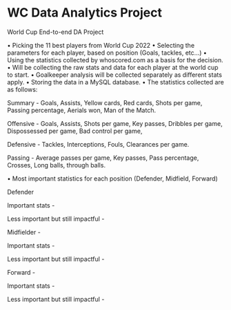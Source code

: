 # WC Data Analytics Project
 World Cup End-to-end DA Project

 • Picking the 11 best players from World Cup 2022
 • Selecting the parameters for each player, based on position (Goals, tackles, etc...)
 • Using the statistics collected by whoscored.com as a basis for the decision.
 • Will be collecting the raw stats and data for each player at the world cup to start.
 • Goalkeeper analysis will be collected separately as different stats apply.
 • Storing the data in a MySQL database.
 • The statistics collected are as follows:

 Summary - Goals, Assists, Yellow cards, Red cards, Shots per game, Passing percentage, Aerials won, Man of the Match.


 Offensive - Goals, Assists, Shots per game, Key passes, Dribbles per game, Dispossessed per game, Bad control per game,

 Defensive - Tackles, Interceptions, Fouls, Clearances per game.

 Passing - Average passes per game, Key passes, Pass percentage, Crosses, Long balls, through balls.


• Most important statistics for each position (Defender, Midfield, Forward)

Defender

Important stats - 

Less important but still impactful - 


Midfielder - 

Important stats - 

Less important but still impactful - 


Forward -

Important stats - 

Less important but still impactful - 





